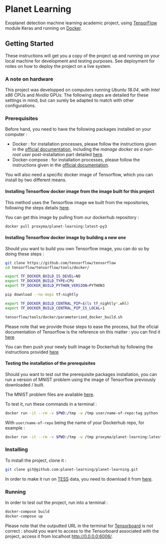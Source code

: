 # Planet Learning

Exoplanet detection machine learning academic project, using [TensorFlow](https://www.tensorflow.org/) module Keras and running on [Docker](https://www.docker.com/).

## Getting Started

These instructions will get you a copy of the project up and running on your local machine for development and testing purposes. See deployment for notes on how to deploy the project on a live system.

### A note on hardware

This project was developped on computers running *Ubuntu 18.04*, with *Intel x86* CPUs and *Nvidia* GPUs. The following steps are detailed for these settings in mind, but can surely be adapted to match with other configurations.

### Prerequisites

Before hand, you need to have the following packages installed on your computer : 

* Docker : for installation processes, please follow the instructions given in the [official documentation](https://docs.docker.com/install/linux/docker-ce/ubuntu/), including the *manage docker as a non-root user* post-installation part detailed [here](https://docs.docker.com/install/linux/linux-postinstall/).
* Docker-compose : for installation processes, please follow the instructions given in the [official documentation](https://docs.docker.com/install/linux/docker-ce/ubuntu/).

You will also need a specific docker image of Tensorflow, which you can install by two different means.

#### Installing Tensorflow docker image from the image built for this project

This method uses the Tensorflow image we built from the repositories, following the steps details [here](https://github.com/tensorflow/tensorflow/tree/master/tensorflow/tools/docker).

You can get this image by pulling from our dockerhub repository : 

```sh
docker pull proxyma/planet-learning:latest-py3
```

#### Installing Tensorflow docker image by building a new one

Should you want to build you own Tensorflow image, you can do so by doing these steps :

```sh
git clone https://github.com/tensorflow/tensorflow
cd tensorflow/tensorflow/tools/docker/

export TF_DOCKER_BUILD_IS_DEVEL=NO
export TF_DOCKER_BUILD_TYPE=CPU
export TF_DOCKER_BUILD_PYTHON_VERSION=PYTHON3

pip download --no-deps tf-nightly

export TF_DOCKER_BUILD_CENTRAL_PIP=$(ls tf_nightly*.whl)
export TF_DOCKER_BUILD_CENTRAL_PIP_IS_LOCAL=1

tensorflow/tools/docker/parameterized_docker_build.sh
```
Please note that we provide those steps to ease the process, but the oficial documentation of Tensorflow is the reference on this matter : you can find it [here](https://github.com/tensorflow/tensorflow/tree/master/tensorflow/tools/docker)

You can then push your newly built image to Dockerhub by following the instructions provided [here](https://docs.docker.com/docker-hub/repos/)

#### Testing the installation of the prerequisites

Should you want to test out the prerequisite packages installation, you can run a version of MNIST problem using the image of Tensorflow previously downloaded / built.

The MNIST problem files are available [here](https://github.com/tensorflow/tensorflow/tree/master/tensorflow/examples/tutorials/mnist).

To test it, run these commands in a terminal : 

```sh
docker run -it --rm -v $PWD:/tmp -w /tmp user/name-of-repo:tag python ./hello_world.py
```

With ```user/name-of-repo``` being the name of your Dockerhub repo, for example : 

```sh
docker run -it --rm -v $PWD:/tmp -w /tmp proxyma/planet-learning:latest-py3 python ./hello_world.py
```

### Installing

To install the project, clone it : 

```sh
git clone git@github.com:planet-learning/planet-learning.git
```

In order to make it run on [TESS](https://fr.wikipedia.org/wiki/Transiting_Exoplanet_Survey_Satellite) data, you need to download it from [here](http://archive.stsci.edu/tess/bulk_downloads/bulk_downloads_ffi-tp-lc-dv.html).

### Running

In order to test out the project, run into a terminal :

```sh
docker-compose build
docker-compose up
```

Please note that the outputted URL in the terminal for [Tensorboard]() is not correct : should you want to access to the Tensorboard associated with the project, access it from localhost http://0.0.0.0:6006/.